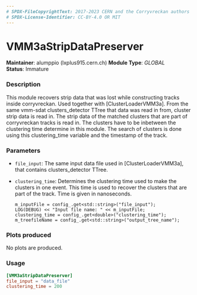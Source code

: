 ```yaml
---
# SPDX-FileCopyrightText: 2017-2023 CERN and the Corryvreckan authors
# SPDX-License-Identifier: CC-BY-4.0 OR MIT
---
```

# VMM3aStripDataPreserver
**Maintainer**: alumppio (lxplus915.cern.ch)
**Module Type**: *GLOBAL*  
**Status**: Immature

### Description
This module recovers strip data that was lost while constructing tracks inside corryvreckan. Used together with [ClusterLoaderVMM3a]. From the same vmm-sdat clusters\_detector TTree that data was read in from, cluster strip data is read in. The strip data of the matched clusters that are part of corryvreckan tracks is read in. The clusters have to be inbetween the clustering time determine in this module. The search of clusters is done using this clustering\_time variable and the timestamp of the track.


### Parameters

* `file_input`: The same input data file used in [ClusterLoaderVMM3a], that contains clusters\_detector TTree. 
* `clustering_time`: Determines the clustering time used to make the clusters in one event. This time is used to recover the clusters that are part of the track. Time is given in nanoseconds. 

      m_inputFile = config_.get<std::string>("file_input");
      LOG(DEBUG) << "Input file name: " << m_inputFile;
      clustering_time = config_.get<double>("clustering_time");
      m_treefileName = config_.get<std::string>("output_tree_name");


### Plots produced
No plots are produced.



### Usage
```toml
[VMM3aStripDataPreserver]
file_input = "data_file"
clustering_time = 200



```
